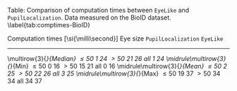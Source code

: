 
Table: Comparison of computation times between `EyeLike` and
`PupilLocalization`. Data measured on the BioID dataset. \label{tab:comptimes-BioID}

Computation times [\si{\milli\second}] Eye size  `PupilLocalization`  `EyeLike`
-------------------------------------- -------- -------------------- ----------
\multirow{3}{*}{Median}                $\le 50$      1                 24
                                       $> 50$       21                 26
                                       all           1                 24
\midrule\multirow{3}{*}{Min}           $\le 50$      0                 16
                                       $> 50$       15                 21
                                       all           0                 16
\midrule\multirow{3}{*}{Mean}          $\le 50$      2                 25
                                       $> 50$       22                 26
                                       all           3                 25
\midrule\multirow{3}{*}{Max}           $\le 50$     19                 37
                                       $> 50$       34                 34
                                       all          34                 37

